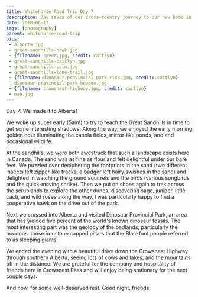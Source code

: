 ```yaml
---
title: Whitehorse Road Trip Day 7
description: Day seven of our cross-country journey to our new home in Whitehorse
date: 2018-06-17
tags: [photography]
parent: whitehorse-road-trip
pics:
 - alberta.jpg
 - great-sandhills-hawk.jpg
 - {filename: cover.jpg, credit: caitlyn}
 - great-sandhills-caitlyn.jpg
 - great-sandhills-calm.jpg
 - great-sandhills-lone-trail.jpg
 - {filename: dinosaur-provincial-park-rick.jpg, credit: caitlyn}
 - dinosaur-provincial-park-hoodoo.jpg
 - {filename: crowsnest-highway.jpg, credit: caitlyn}
 - map.jpg
---
```

Day 7! We made it to Alberta!

We woke up super early (5am!) to try to reach the Great Sandhills in time to get some interesting shadows. Along the way, we enjoyed the early morning golden hour illuminating the canola fields, mirror-like ponds, and and occasional wildlife.

At the sandhills, we were both awestruck that such a landscape exists here in Canada. The sand was as fine as flour and felt delightful under our bare feet. We puzzled over deciphering the footprints in the sand (two different insects left zipper-like tracks; a badger left hairy swishes in the sand) and delighted in watching the ground squirrels and the birds (various songbirds and the quick-moving shrike). Then we put on shoes again to trek across the scrublands to explore the other dunes, discovering sage, juniper, little cacti, and wild roses along the way. I was particularly happy to find a cooperative hawk on the drive out of the park.

Next we crossed into Alberta and visited Dinosaur Provincial Park, an area that has yielded five percent of the world's known dinosaur fossils. The most interesting part was the geology of the badlands, particularly the hoodoos: those ironstone capped pillars that the Blackfoot people referred to as sleeping giants.

We ended the evening with a beautiful drive down the Crowsnest Highway through southern Alberta, seeing lots of cows and lakes, and the mountains off in the distance. We are grateful for the company and hospitality of friends here in Crowsnest Pass and will enjoy being stationary for the next couple days.

And now, for some well-deserved rest. Good night, friends!